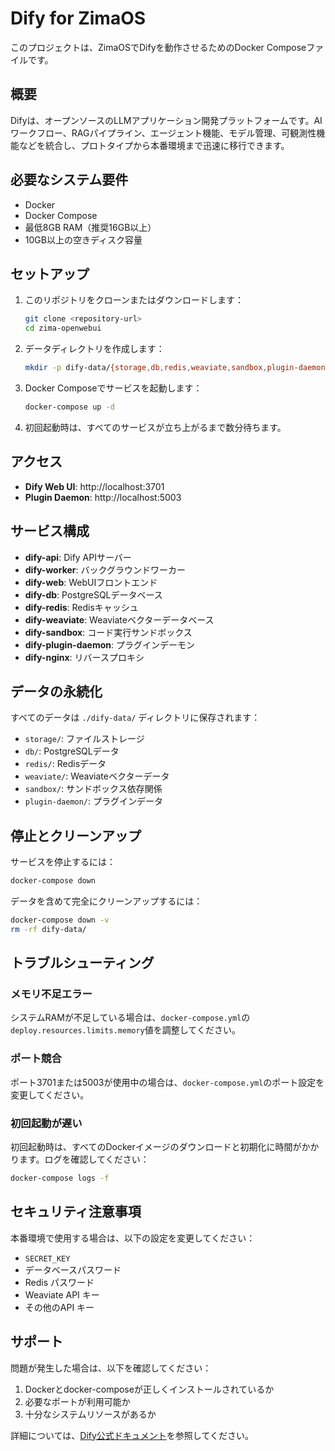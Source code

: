 # Dify for ZimaOS

このプロジェクトは、ZimaOSでDifyを動作させるためのDocker Composeファイルです。

## 概要

Difyは、オープンソースのLLMアプリケーション開発プラットフォームです。AIワークフロー、RAGパイプライン、エージェント機能、モデル管理、可観測性機能などを統合し、プロトタイプから本番環境まで迅速に移行できます。

## 必要なシステム要件

- Docker
- Docker Compose
- 最低8GB RAM（推奨16GB以上）
- 10GB以上の空きディスク容量

## セットアップ

1. このリポジトリをクローンまたはダウンロードします：
   ```bash
   git clone <repository-url>
   cd zima-openwebui
   ```

2. データディレクトリを作成します：
   ```bash
   mkdir -p dify-data/{storage,db,redis,weaviate,sandbox,plugin-daemon}
   ```

3. Docker Composeでサービスを起動します：
   ```bash
   docker-compose up -d
   ```

4. 初回起動時は、すべてのサービスが立ち上がるまで数分待ちます。

## アクセス

- **Dify Web UI**: http://localhost:3701
- **Plugin Daemon**: http://localhost:5003

## サービス構成

- **dify-api**: Dify APIサーバー
- **dify-worker**: バックグラウンドワーカー
- **dify-web**: WebUIフロントエンド
- **dify-db**: PostgreSQLデータベース
- **dify-redis**: Redisキャッシュ
- **dify-weaviate**: Weaviateベクターデータベース
- **dify-sandbox**: コード実行サンドボックス
- **dify-plugin-daemon**: プラグインデーモン
- **dify-nginx**: リバースプロキシ

## データの永続化

すべてのデータは `./dify-data/` ディレクトリに保存されます：
- `storage/`: ファイルストレージ
- `db/`: PostgreSQLデータ
- `redis/`: Redisデータ
- `weaviate/`: Weaviateベクターデータ
- `sandbox/`: サンドボックス依存関係
- `plugin-daemon/`: プラグインデータ

## 停止とクリーンアップ

サービスを停止するには：
```bash
docker-compose down
```

データを含めて完全にクリーンアップするには：
```bash
docker-compose down -v
rm -rf dify-data/
```

## トラブルシューティング

### メモリ不足エラー
システムRAMが不足している場合は、`docker-compose.yml`の`deploy.resources.limits.memory`値を調整してください。

### ポート競合
ポート3701または5003が使用中の場合は、`docker-compose.yml`のポート設定を変更してください。

### 初回起動が遅い
初回起動時は、すべてのDockerイメージのダウンロードと初期化に時間がかかります。ログを確認してください：
```bash
docker-compose logs -f
```

## セキュリティ注意事項

本番環境で使用する場合は、以下の設定を変更してください：
- `SECRET_KEY`
- データベースパスワード
- Redis パスワード
- Weaviate API キー
- その他のAPI キー

## サポート

問題が発生した場合は、以下を確認してください：
1. Dockerとdocker-composeが正しくインストールされているか
2. 必要なポートが利用可能か
3. 十分なシステムリソースがあるか

詳細については、[Dify公式ドキュメント](https://docs.dify.ai)を参照してください。

